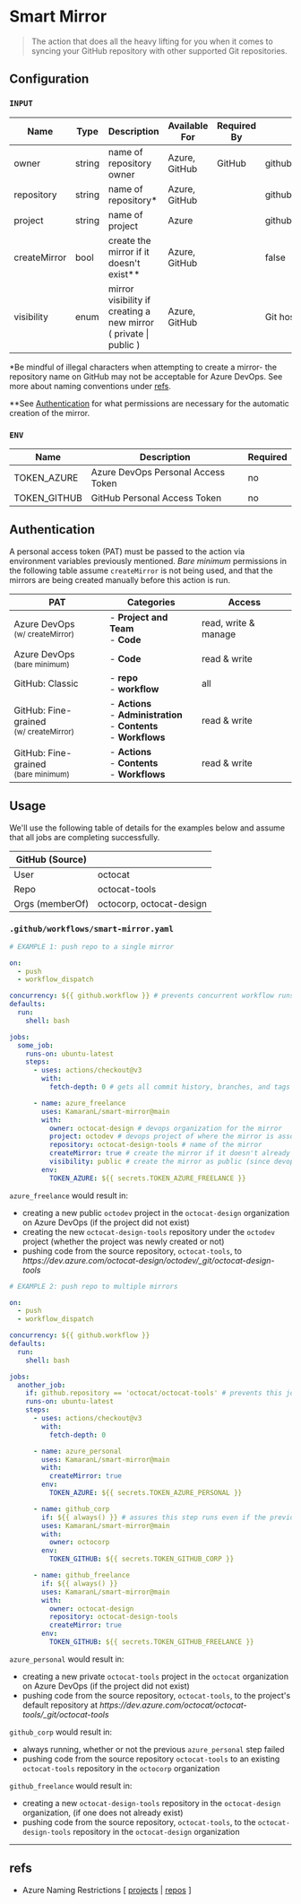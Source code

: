 # Smart Mirror

> The action that does all the heavy lifting for you when it comes to syncing your GitHub repository with other supported Git repositories.

## Configuration

### `INPUT`

| Name         | Type   | Description                                                      | Available For | Required By | Default                      |
| ------------ | ------ | ---------------------------------------------------------------- | ------------- | ----------- | ---------------------------- |
| owner        | string | name of repository owner                                         | Azure, GitHub | GitHub      | github.repository_owner      |
| repository   | string | name of repository\*                                             | Azure, GitHub |             | github.event.repository.name |
| project      | string | name of project                                                  | Azure         |             | github.event.repository.name |
| createMirror | bool   | create the mirror if it doesn't exist\*\*                        | Azure, GitHub |             | false                        |
| visibility   | enum   | mirror visibility if creating a new mirror ( private \| public ) | Azure, GitHub |             | Git host's default           |

\*Be mindful of illegal characters when attempting to create a mirror- the repository name on GitHub may not be acceptable for Azure DevOps. See more about naming conventions under [refs](#refs).

\*\*See [Authentication](#authentication) for what permissions are necessary for the automatic creation of the mirror.

### `ENV`

| Name         | Description                        | Required |
| ------------ | ---------------------------------- | -------- |
| TOKEN_AZURE  | Azure DevOps Personal Access Token | no       |
| TOKEN_GITHUB | GitHub Personal Access Token       | no       |

## Authentication

A personal access token (PAT) must be passed to the action via environment variables previously mentioned. _Bare minimum_ permissions in the following table assume `createMirror` is not being used, and that the mirrors are being created manually before this action is run.

| PAT                                                    | Categories                                                                       | Access               |
| ------------------------------------------------------ | -------------------------------------------------------------------------------- | -------------------- |
| Azure DevOps<br /><sup>(w/ createMirror)</sup>         | - **Project and Team**<br />- **Code**                                           | read, write & manage |
| Azure DevOps<br /><sup>(bare minimum)</sup>            | - **Code**                                                                       | read & write         |
| GitHub: Classic                                        | - **repo**<br />- **workflow**                                                   | all                  |
| GitHub: Fine-grained <br/><sup>(w/ createMirror)</sup> | - **Actions**<br />- **Administration**<br />- **Contents**<br />- **Workflows** | read & write         |
| GitHub: Fine-grained <br/><sup>(bare minimum)</sup>    | - **Actions**<br />- **Contents**<br />- **Workflows**                           | read & write         |

## Usage

We'll use the following table of details for the examples below and assume that all jobs are completing successfully.

| GitHub (Source) |                          |
| --------------- | ------------------------ |
| User            | octocat                  |
| Repo            | octocat-tools            |
| Orgs (memberOf) | octocorp, octocat-design |

### `.github/workflows/smart-mirror.yaml`

```yaml
# EXAMPLE 1: push repo to a single mirror

on:
  - push
  - workflow_dispatch

concurrency: ${{ github.workflow }} # prevents concurrent workflow runs for this action
defaults:
  run:
    shell: bash

jobs:
  some_job:
    runs-on: ubuntu-latest
    steps:
      - uses: actions/checkout@v3
        with:
          fetch-depth: 0 # gets all commit history, branches, and tags

      - name: azure_freelance
        uses: KamaranL/smart-mirror@main
        with:
          owner: octocat-design # devops organization for the mirror
          project: octodev # devops project of where the mirror is associated
          repository: octocat-design-tools # name of the mirror
          createMirror: true # create the mirror if it doesn't already exist
          visibility: public # create the mirror as public (since devops' default is private)
        env:
          TOKEN_AZURE: ${{ secrets.TOKEN_AZURE_FREELANCE }}
```

`azure_freelance` would result in:

- creating a new public `octodev` project in the `octocat-design` organization on Azure DevOps (if the project did not exist)
- creating the new `octocat-design-tools` repository under the `octodev` project (whether the project was newly created or not)
- pushing code from the source repository, `octocat-tools`, to _https&#58;&#47;&#47;dev&period;azure&period;com/octocat-design/octodev/\_git/octocat-design-tools_

```yml
# EXAMPLE 2: push repo to multiple mirrors

on:
  - push
  - workflow_dispatch

concurrency: ${{ github.workflow }}
defaults:
  run:
    shell: bash

jobs:
  another_job:
    if: github.repository == 'octocat/octocat-tools' # prevents this job from running on mirrored github repos
    runs-on: ubuntu-latest
    steps:
      - uses: actions/checkout@v3
        with:
          fetch-depth: 0

      - name: azure_personal
        uses: KamaranL/smart-mirror@main
        with:
          createMirror: true
        env:
          TOKEN_AZURE: ${{ secrets.TOKEN_AZURE_PERSONAL }}

      - name: github_corp
        if: ${{ always() }} # assures this step runs even if the previous failed
        uses: KamaranL/smart-mirror@main
        with:
          owner: octocorp
        env:
          TOKEN_GITHUB: ${{ secrets.TOKEN_GITHUB_CORP }}

      - name: github_freelance
        if: ${{ always() }}
        uses: KamaranL/smart-mirror@main
        with:
          owner: octocat-design
          repository: octocat-design-tools
          createMirror: true
        env:
          TOKEN_GITHUB: ${{ secrets.TOKEN_GITHUB_FREELANCE }}
```

`azure_personal` would result in:

- creating a new private `octocat-tools` project in the `octocat` organization on Azure DevOps (if the project did not exist)
- pushing code from the source repository, `octocat-tools`, to the project's default repository at _https&#58;&#47;&#47;dev&period;azure&period;com/octocat/octocat-tools/\_git/octocat-tools_


`github_corp` would result in:

- always running, whether or not the previous `azure_personal` step failed
- pushing code from the source repository `octocat-tools` to an existing `octocat-tools` repository in the `octocorp` organization

`github_freelance` would result in:

- creating a new `octocat-design-tools` repository in the `octocat-design` organization, (if one does not already exist)
- pushing code from the source repository, `octocat-tools`, to the `octocat-design-tools` repository in the `octocat-design` organization

---

## refs

- Azure Naming Restrictions \[ [projects](https://learn.microsoft.com/en-us/azure/devops/organizations/settings/naming-restrictions?view=azure-devops#project-names) | [repos](https://learn.microsoft.com/en-us/azure/devops/organizations/settings/naming-restrictions?view=azure-devops#azure-repos-git) \]

